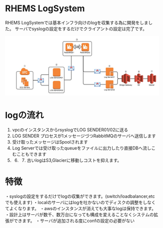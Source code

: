 RHEMS LogSystem
=========
RHEMS LogSystemでは基本インフラ向けのlogを収集する為に開発をしました。
サーバでsyslogの設定をするだけでクライアントの設定は完了です。

![alt tag](https://github.com/RHEMS-Japan/LogSystem/blob/master/img/rhems_log.jpg?raw=true)


logの流れ
====================
1. vpcのインスタンスからrsyslogでLOG SENDER01/02に送る
2. LOG SENDER プロセスが1メッセージづつRabbitMQのサーバへ送信します
3. 受け取ったメッセージはSpoolされます
4. Log Serverでは受け取ったqueueをファイルに出力したり直接DBへ流しこむこともできます
5. 6. 7. 古いlogはS3,Glacierに移動しコストを抑えます。

特徴
====================
・syslogの設定をするだけでlogの収集ができます。(switch/loadbalancer,etcでも使えます)
・localのサーバにはlogを吐かないのでディスクの調整をしなくてよくなります。
・awsのインスタンスが消えても大事なlogは保持できます。
・設計上はサーバが数千、数万台になっても構成を変えることなくシステムの拡張ができます。
・サーバが追加される度にconfの設定の必要がない



